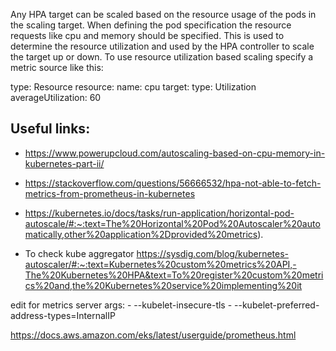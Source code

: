 Any HPA target can be scaled based on the resource usage of the pods in the scaling target. When defining the pod specification the resource requests like cpu and memory should be specified. This is used to determine the resource utilization and used by the HPA controller to scale the target up or down. To use resource utilization based scaling specify a metric source like this:

type: Resource
resource:
  name: cpu
  target:
    type: Utilization
    averageUtilization: 60



## Useful links:

* https://www.powerupcloud.com/autoscaling-based-on-cpu-memory-in-kubernetes-part-ii/

* https://stackoverflow.com/questions/56666532/hpa-not-able-to-fetch-metrics-from-prometheus-in-kubernetes



* https://kubernetes.io/docs/tasks/run-application/horizontal-pod-autoscale/#:~:text=The%20Horizontal%20Pod%20Autoscaler%20automatically,other%20application%2Dprovided%20metrics).

* To check kube aggregator https://sysdig.com/blog/kubernetes-autoscaler/#:~:text=Kubernetes%20custom%20metrics%20API,-The%20Kubernetes%20HPA&text=To%20register%20custom%20metrics%20and,the%20Kubernetes%20service%20implementing%20it


edit for metrics server    args:
        - --kubelet-insecure-tls
        - --kubelet-preferred-address-types=InternalIP
        
        
https://docs.aws.amazon.com/eks/latest/userguide/prometheus.html






